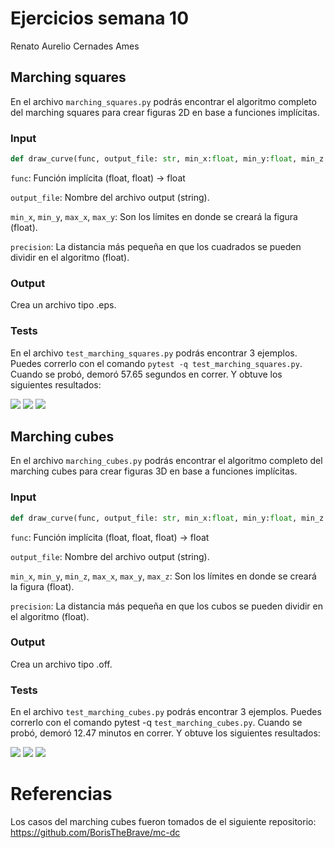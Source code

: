 # Ejercicios semana 10

Renato Aurelio Cernades Ames

## Marching squares

En el archivo `marching_squares.py` podrás encontrar el algoritmo completo del marching squares para crear figuras 2D en base a funciones implícitas.


### Input
```py
def draw_curve(func, output_file: str, min_x:float, min_y:float, min_z:float, max_x: float, max_y: float, max_z: float, precision: float)
```

`func`: Función implícita (float, float) -> float

`output_file`: Nombre del archivo output (string).

`min_x`, `min_y`, `max_x`, `max_y`: Son los límites en donde se creará la figura (float).

`precision`: La distancia más pequeña en que los cuadrados se pueden dividir en el algoritmo (float).

### Output
Crea un archivo tipo .eps.

### Tests

En el archivo `test_marching_squares.py` podrás encontrar 3 ejemplos. Puedes correrlo con el comando `pytest -q test_marching_squares.py`. Cuando se probó, demoró 57.65 segundos en correr. Y obtuve los siguientes resultados:

<image src="images/circle.png">

<image src="images/sin.png">

<image src="images/tan.png">


## Marching cubes

En el archivo `marching_cubes.py` podrás encontrar el algoritmo completo del marching cubes para crear figuras 3D en base a funciones implícitas.


### Input
```py
def draw_curve(func, output_file: str, min_x:float, min_y:float, min_z:float, max_x: float, max_y: float, max_z: float, precision: float)
```

`func`: Función implícita (float, float, float) -> float

`output_file`: Nombre del archivo output (string).

`min_x`, `min_y`, `min_z`, `max_x`, `max_y`, `max_z`: Son los límites en donde se creará la figura (float).

`precision`: La distancia más pequeña en que los cubos se pueden dividir en el algoritmo (float).

### Output
Crea un archivo tipo .off.

### Tests

En el archivo `test_marching_cubes.py` podrás encontrar 3 ejemplos. Puedes correrlo con el comando pytest -q `test_marching_cubes.py`. Cuando se probó, demoró 12.47 minutos en correr. Y obtuve los siguientes resultados:

<image src="images/sphere.png">

<image src="images/torus.png">

<image src="images/heart.png">

# Referencias

Los casos del marching cubes fueron tomados de el siguiente repositorio: https://github.com/BorisTheBrave/mc-dc
